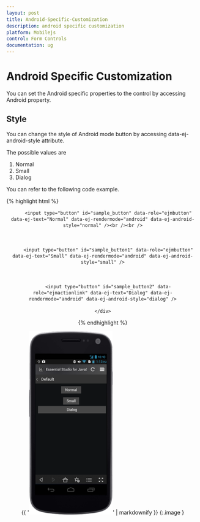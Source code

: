 ```yaml
---
layout: post
title: Android-Specific-Customization
description: android specific customization
platform: Mobilejs
control: Form Controls
documentation: ug
---
```


# Android Specific Customization

You can set the Android specific properties to the control by accessing Android property.

## Style

You can change the style of Android mode button by accessing data-ej-android-style attribute. 

The possible values are

1. Normal
2. Small
3. Dialog

You can refer to the following code example.

{% highlight html %}



<div align="center" style="margin:10px">

        <input type="button" id="sample_button" data-role="ejmbutton" data-ej-text="Normal" data-ej-rendermode="android" data-ej-android-style="normal" /><br /><br />



        <input type="button" id="sample_button1" data-role="ejmbutton" data-ej-text="Small" data-ej-rendermode="android" data-ej-android-style="small" />



        <input type="button" id="sample_button2" data-role="ejmactionlink" data-ej-text="Dialog" data-ej-rendermode="android" data-ej-android-style="dialog" />

    </div>





{% endhighlight %}



{{ '![](Android-Specific-Customization_images/Android-Specific-Customization_img1.png)' | markdownify }}
{:.image }


